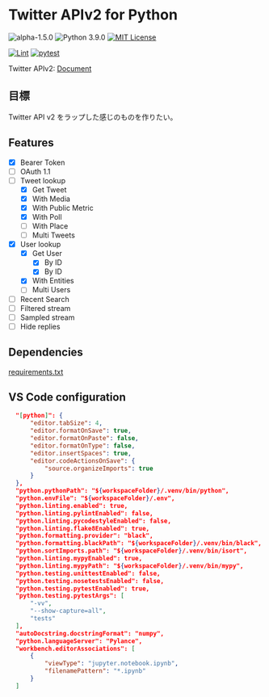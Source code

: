 # Twitter APIv2 for Python

![alpha-1.5.0](https://img.shields.io/badge/version-alpha%201.5.0-red)
![Python 3.9.0](https://img.shields.io/badge/python-3.9.0-blue)
[![MIT License](https://img.shields.io/badge/license-MIT-blue)](./LICENSE)

[![Lint](https://github.com/OldBigBuddha/twitter-api-v2-py/workflows/Lint/badge.svg)](https://github.com/OldBigBuddha/twitter-api-v2-py/actions?query=workflow%3ALint)
[![pytest](https://github.com/OldBigBuddha/twitter-api-v2-py/workflows/pytest/badge.svg)](https://github.com/OldBigBuddha/twitter-api-v2-py/actions?query=workflow%3Apytest)

Twitter APIv2: [Document](https://developer.twitter.com/en/docs/twitter-api/early-access)

## 目標

Twitter API v2 をラップした感じのものを作りたい。

## Features

- [x] Bearer Token
- [ ] OAuth 1.1
- [ ] Tweet lookup
  - [x] Get Tweet
  - [x] With Media
  - [x] With Public Metric
  - [x] With Poll
  - [ ] With Place
  - [ ] Multi Tweets
- [x] User lookup
  - [x] Get User
    - [x] By ID
    - [x] By ID
  - [x] With Entities
  - [ ] Multi Users
- [ ] Recent Search
- [ ] Filtered stream
- [ ] Sampled stream
- [ ] Hide replies

## Dependencies

[requirements.txt](./requirements.txt)

## VS Code configuration

```json
  "[python]": {
      "editor.tabSize": 4,
      "editor.formatOnSave": true,
      "editor.formatOnPaste": false,
      "editor.formatOnType": false,
      "editor.insertSpaces": true,
      "editor.codeActionsOnSave": {
          "source.organizeImports": true
      }
  },
  "python.pythonPath": "${workspaceFolder}/.venv/bin/python",
  "python.envFile": "${workspaceFolder}/.env",
  "python.linting.enabled": true,
  "python.linting.pylintEnabled": false,
  "python.linting.pycodestyleEnabled": false,
  "python.linting.flake8Enabled": true,
  "python.formatting.provider": "black",
  "python.formatting.blackPath": "${workspaceFolder}/.venv/bin/black",
  "python.sortImports.path": "${workspaceFolder}/.venv/bin/isort",
  "python.linting.mypyEnabled": true,
  "python.linting.mypyPath": "${workspaceFolder}/.venv/bin/mypy",
  "python.testing.unittestEnabled": false,
  "python.testing.nosetestsEnabled": false,
  "python.testing.pytestEnabled": true,
  "python.testing.pytestArgs": [
      "-vv",
      "--show-capture=all",
      "tests"
  ],
  "autoDocstring.docstringFormat": "numpy",
  "python.languageServer": "Pylance",
  "workbench.editorAssociations": [
      {
          "viewType": "jupyter.notebook.ipynb",
          "filenamePattern": "*.ipynb"
      }
  ]
```
